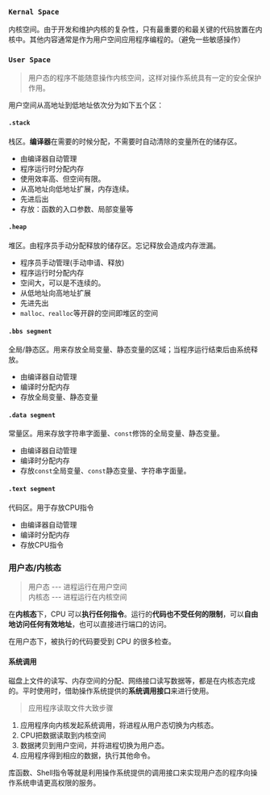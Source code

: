 ### `Kernal Space`

内核空间。由于开发和维护内核的复杂性，只有最重要的和最关键的代码放置在内核中。其他内容通常是作为用户空间应用程序编程的。（避免一些敏感操作）

### `User Space`

> 用户态的程序不能随意操作内核空间，这样对操作系统具有一定的安全保护作用。


用户空间从高地址到低地址依次分为如下五个区：

#### `.stack`

栈区。**编译器**在需要的时候分配，不需要时自动清除的变量所在的储存区。

- 由编译器自动管理
- 程序运行时分配内存
- 使用效率高、但空间有限。
- 从高地址向低地址扩展，内存连续。
- 先进后出
- 存放：函数的入口参数、局部变量等

#### `.heap`

堆区。由程序员手动分配释放的储存区。忘记释放会造成内存泄漏。

- 程序员手动管理(手动申请、释放)
- 程序运行时分配内存
- 空间大，可以是不连续的。
- 从低地址向高地址扩展
- 先进先出
- `malloc、realloc`等开辟的空间即堆区的空间

#### `.bbs segment`

全局/静态区。用来存放全局变量、静态变量的区域；当程序运行结束后由系统释放。

- 由编译器自动管理
- 编译时分配内存
- 存放全局变量、静态变量

#### `.data segment`

常量区。用来存放字符串字面量、`const`修饰的全局变量、静态变量。

- 由编译器自动管理
- 编译时分配内存
- 存放`const`全局变量、`const`静态变量、字符串字面量。

#### `.text segment`

代码区。用于存放CPU指令

- 由编译器自动管理
- 编译时分配内存
- 存放CPU指令

### 用户态/内核态

> 用户态  ---  进程运行在用户空间<br>内核态  ---  进程运行在内核空间

在**内核态**下，CPU 可以**执行任何指令**。运行的**代码也不受任何的限制**，可以**自由地访问任何有效地址**，也可以直接进行端口的访问。

在用户态下，被执行的代码要受到 CPU 的很多检查。

#### 系统调用

磁盘上文件的读写、内存空间的分配、网络接口读写数据等，都是在内核态完成的。平时使用时，借助操作系统提供的**系统调用接口**来进行使用。

> 应用程序读取文件大致步骤

1. 应用程序向内核发起系统调用，将进程从用户态切换为内核态。
2. CPU把数据读取到内核空间
3. 数据拷贝到用户空间，并将进程切换为用户态。
4. 应用程序得到相应的数据，执行其他命令。

库函数、Shell指令等就是利用操作系统提供的调用接口来实现用户态的程序向操作系统申请更高权限的服务。
